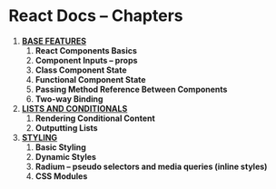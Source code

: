 # React Docs – Chapters

1. **[BASE FEATURES](./1-base-features.md)**
    1. **React Components Basics**
    1. **Component Inputs – props**
    1. **Class Component State**
    1. **Functional Component State**
    1. **Passing Method Reference Between Components**
    1. **Two-way Binding**
1.  **[LISTS AND CONDITIONALS](./2-lists-and-conditionals.md)**
    1. **Rendering Conditional Content**
    1. **Outputting Lists**
1. **[STYLING](./3-styling.md)**
    1. **Basic Styling**
    1. **Dynamic Styles**
    1. **Radium – pseudo selectors and media queries (inline styles)**
    1. **CSS Modules**
